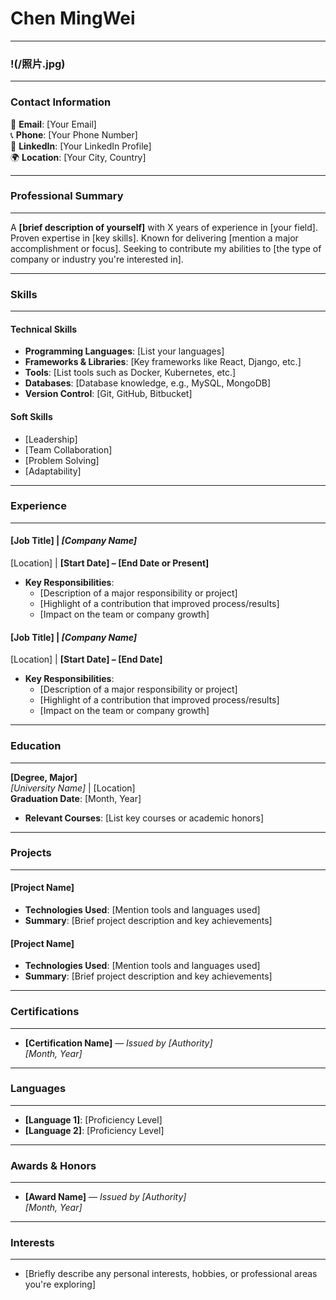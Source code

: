 # Chen MingWei

---

### !(/照片.jpg)

---

### Contact Information
📧 **Email**: [Your Email]  
📞 **Phone**: [Your Phone Number]  
🔗 **LinkedIn**: [Your LinkedIn Profile]  
🌍 **Location**: [Your City, Country]

---

### **Professional Summary**
---
A **[brief description of yourself]** with X years of experience in [your field]. Proven expertise in [key skills]. Known for delivering [mention a major accomplishment or focus]. Seeking to contribute my abilities to [the type of company or industry you're interested in].

---

### **Skills**
---
#### Technical Skills
- **Programming Languages**: [List your languages]
- **Frameworks & Libraries**: [Key frameworks like React, Django, etc.]
- **Tools**: [List tools such as Docker, Kubernetes, etc.]
- **Databases**: [Database knowledge, e.g., MySQL, MongoDB]
- **Version Control**: [Git, GitHub, Bitbucket]

#### Soft Skills
- [Leadership]
- [Team Collaboration]
- [Problem Solving]
- [Adaptability]

---

### **Experience**
---
#### **[Job Title]** | _[Company Name]_  
[Location] | **[Start Date] – [End Date or Present]**

- **Key Responsibilities**:  
  - [Description of a major responsibility or project]
  - [Highlight of a contribution that improved process/results]
  - [Impact on the team or company growth]

#### **[Job Title]** | _[Company Name]_  
[Location] | **[Start Date] – [End Date]**

- **Key Responsibilities**:  
  - [Description of a major responsibility or project]
  - [Highlight of a contribution that improved process/results]
  - [Impact on the team or company growth]

---

### **Education**
---
**[Degree, Major]**  
_[University Name]_ | [Location]  
**Graduation Date**: [Month, Year]  
- **Relevant Courses**: [List key courses or academic honors]

---

### **Projects**
---
#### **[Project Name]**  
- **Technologies Used**: [Mention tools and languages used]  
- **Summary**: [Brief project description and key achievements]

#### **[Project Name]**  
- **Technologies Used**: [Mention tools and languages used]  
- **Summary**: [Brief project description and key achievements]

---

### **Certifications**
---
- **[Certification Name]** — _Issued by [Authority]_  
  _[Month, Year]_

---

### **Languages**
---
- **[Language 1]**: [Proficiency Level]
- **[Language 2]**: [Proficiency Level]

---

### **Awards & Honors**
---
- **[Award Name]** — _Issued by [Authority]_  
  _[Month, Year]_

---

### **Interests**
---
- [Briefly describe any personal interests, hobbies, or professional areas you're exploring]

